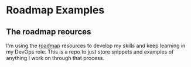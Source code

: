 # Roadmap Examples

## The roadmap reources

I'm using the [roadmap](https://roadmap.sh) resources to develop my skills and keep learning in my DevOps role. This is a repo to just store snippets and examples of anything I work on through that process.
